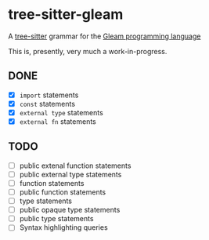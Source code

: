 tree-sitter-gleam
=================

A [tree-sitter] grammar for the [Gleam programming language]

[tree-sitter]: http://tree-sitter.github.io
[Gleam programming language]: https://gleam.run

This is, presently, very much a work-in-progress.

## DONE

- [x] `import` statements
- [x] `const` statements
- [x] `external type` statements
- [x] `external fn` statements

## TODO

- [ ] public extenal function statements
- [ ] public external type statements
- [ ] function statements
- [ ] public function statements
- [ ] type statements
- [ ] public opaque type statements
- [ ] public type statements
- [ ] Syntax highlighting queries
